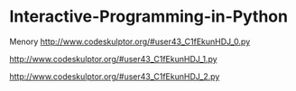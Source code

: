 # Interactive-Programming-in-Python
Menory 
http://www.codeskulptor.org/#user43_C1fEkunHDJ_0.py

http://www.codeskulptor.org/#user43_C1fEkunHDJ_1.py

http://www.codeskulptor.org/#user43_C1fEkunHDJ_2.py
